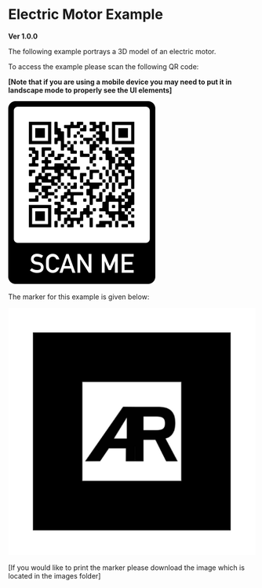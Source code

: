 # Electric Motor Example
**Ver 1.0.0**

The following example portrays a 3D model of an electric motor.


To access the example please scan the following QR code:

**[Note that if you are using a mobile device you may need to put it in landscape mode to properly see the UI elements]**


![](images/QR-Code.png)


The marker for this example is given below:


![](images/default-marker.png)


[If you would like to print the marker please download the image which is located in the images folder]

 
